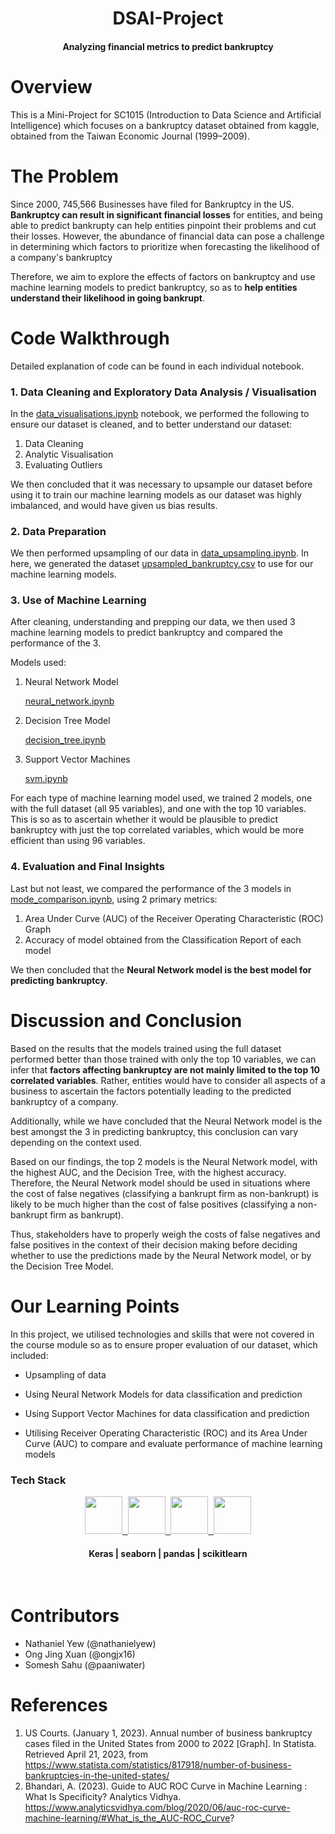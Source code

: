 <h1 align="center">DSAI-Project</h1>
<h4 align="center" >Analyzing financial metrics to predict bankruptcy</h4>

<h1>Overview</h1>
This is a Mini-Project for SC1015 (Introduction to Data Science and Artificial Intelligence) which focuses on a bankruptcy dataset obtained from kaggle, obtained from the Taiwan Economic Journal (1999–2009).

<h1>The Problem</h1>

Since 2000, 745,566 Businesses have filed for Bankruptcy in the US. **Bankruptcy can result in significant financial losses** for entities, and being able to predict bankrupty can help entities pinpoint their problems and cut their losses. 
However, the abundance of financial data can pose a challenge in determining which factors to prioritize when forecasting the likelihood of a company's bankruptcy

Therefore, we aim to explore the effects of factors on bankruptcy and use machine learning models to predict bankruptcy, so as to **help entities understand their likelihood in going bankrupt**.


<h1>Code Walkthrough</h1>

Detailed explanation of code can be found in each individual notebook.

### 1. Data Cleaning and Exploratory Data Analysis / Visualisation
In the [data_visualisations.ipynb](https://github.com/paaniwater/DSAI-Project/blob/main/data_visualisations.ipynb) notebook, we performed the following to ensure our dataset is cleaned, and to better understand our dataset:

1. Data Cleaning
2. Analytic Visualisation
3. Evaluating Outliers

We then concluded that it was necessary to upsample our dataset before using it to train our machine learning models as our dataset was highly imbalanced, and would have given us bias results. 

### 2. Data Preparation
We then performed upsampling of our data in [data_upsampling.ipynb](https://github.com/paaniwater/DSAI-Project/blob/main/data_upsampling.ipynb). In here, we generated the dataset [upsampled_bankruptcy.csv](https://github.com/paaniwater/DSAI-Project/blob/main/upsampled_bankruptcy.csv) to use for our machine learning models. 

### 3. Use of Machine Learning
After cleaning, understanding and prepping our data, we then used 3 machine learning models to predict bankruptcy and compared the performance of the 3.

Models used:
1. Neural Network Model

    [neural_network.ipynb](https://github.com/paaniwater/DSAI-Project/blob/main/neural_network.ipynb)
2. Decision Tree Model

    [decision_tree.ipynb](https://github.com/paaniwater/DSAI-Project/blob/main/decision_tree.ipynb)
3. Support Vector Machines

    [svm.ipynb](https://github.com/paaniwater/DSAI-Project/blob/main/svm.ipynb)

For each type of machine learning model used, we trained 2 models, one with the full dataset (all 95 variables), and one with the top 10 variables. This is so as to ascertain whether it would be plausible to predict bankruptcy with just the top correlated variables, which would be more efficient than using 96 variables.

### 4. Evaluation and Final Insights
Last but not least, we compared the performance of the 3 models in [mode_comparison.ipynb](https://github.com/paaniwater/DSAI-Project/blob/main/mode_comparison.ipynb), using 2 primary metrics:

1. Area Under Curve (AUC) of the Receiver Operating Characteristic (ROC) Graph
2. Accuracy of model obtained from the Classification Report of each model

We then concluded that the **Neural Network model is the best model for predicting bankruptcy**.

<h1>Discussion and Conclusion</h1>

Based on the results that the models trained using the full dataset performed better than those trained with only the top 10 variables, we can infer that **factors affecting bankruptcy are not mainly limited to the top 10 correlated variables**. Rather, entities would have to consider all aspects of a business to ascertain the factors potentially leading to the predicted bankruptcy of a company.

Additionally, while we have concluded that the Neural Network model is the best amongst the 3 in predicting bankruptcy, this conclusion can vary depending on the context used. 

Based on our findings, the top 2 models is the Neural Network model, with the highest AUC, and the Decision Tree, with the highest accuracy. Therefore, the Neural Network model should be used in situations where the cost of false negatives (classifying a bankrupt firm as non-bankrupt) is likely to be much higher than the cost of false positives (classifying a non-bankrupt firm as bankrupt). 

Thus, stakeholders have to properly weigh the costs of false negatives and false positives in the context of their decision making before deciding whether to use the predictions made by the Neural Network model, or by the Decision Tree Model.

<h1>Our Learning Points</h1>
In this project, we utilised technologies and skills that were not covered in the course module so as to ensure proper evaluation of our dataset, which included:

- Upsampling of data

- Using Neural Network Models for data classification and prediction

- Using Support Vector Machines for data classification and prediction

- Utilising Receiver Operating Characteristic (ROC) and its Area Under Curve (AUC) to compare and evaluate performance of machine learning models

### Tech Stack

<div align="center">
  <a href="https://keras.io/img/logo.png">
    <kbd>
      <img src="https://keras.io/img/logo.png" height="60" />
    </kbd>
  </a>
  <a href="https://user-images.githubusercontent.com/315810/92255284-156f1180-eea0-11ea-9d2d-be8262670e8c.png">
    <kbd>
      <img src="https://user-images.githubusercontent.com/315810/92255284-156f1180-eea0-11ea-9d2d-be8262670e8c.png" height="60" />
    </kbd>
  </a>
  <a href="https://upload.wikimedia.org/wikipedia/commons/thumb/e/ed/Pandas_logo.svg/2560px-Pandas_logo.svg.png">
    <kbd>
      <img src="https://upload.wikimedia.org/wikipedia/commons/thumb/e/ed/Pandas_logo.svg/2560px-Pandas_logo.svg.png" height="60" />
    </kbd>
  </a>
  <a href="https://upload.wikimedia.org/wikipedia/commons/thumb/0/05/Scikit_learn_logo_small.svg/1200px-Scikit_learn_logo_small.svg.png">
    <kbd>
      <img src="https://upload.wikimedia.org/wikipedia/commons/thumb/0/05/Scikit_learn_logo_small.svg/1200px-Scikit_learn_logo_small.svg.png" height="60" />
    </kbd>
  </a>
  
  <br />
  <h4>Keras | seaborn | pandas | scikitlearn</h4>
</div>
<br />

<h1>Contributors</h1>

- Nathaniel Yew (@nathanielyew)
- Ong Jing Xuan (@ongjx16)
- Somesh Sahu (@paaniwater)

<h1>References</h1>

1. US Courts. (January 1, 2023). Annual number of business bankruptcy cases filed in the United States from 2000 to 2022 [Graph]. In Statista. Retrieved April 21, 2023, from https://www.statista.com/statistics/817918/number-of-business-bankruptcies-in-the-united-states/
2. Bhandari, A. (2023). Guide to AUC ROC Curve in Machine Learning : What Is Specificity? Analytics Vidhya. https://www.analyticsvidhya.com/blog/2020/06/auc-roc-curve-machine-learning/#What_is_the_AUC-ROC_Curve?
